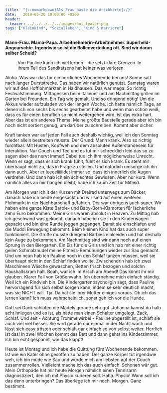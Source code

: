 ```yaml
---
title:  "{::nomarkdown}Als Frau haste die Arschkarte{:/}"
date:   2019-05-20 10:00:00 +0200
header:
  teaser: ../../../../../images/hut_teaser.png
tags: ["Kleinkind", "Sozialleben", "Kind & Karriere"]
---
```


**Mann-Frau. Mama-Papa. Arbeitnehmerin-Arbeitnehmer. Superheld-Angearschte. Irgendwie so ist die Rollenverteilung oft. Sind wir daran selber Schuld?**

<figure>
  <img src="../../../../../images/hut.png" alt="">
  <figcaption>Von Pauline kann ich viel lernen - die setzt klare Grenzen. In ihrem Teil des Sandkatsens hat keiner was verloren.</figcaption>
</figure>

Aloha. Was war das für ein herrliches Wochenende bei uns! Sonne satt nach langer Durststrecke. Das haben wir natürlich genutzt. Samstag waren wir auf den Hofflohmärkten in Haidhausen. Das war mega. So richtig Festivalstimmung. Mittagessen beim Italiener und am Nachmittag grillen im Garten bei Freunden. Ein Tag wie gemalt. Und so dringend nötig! Um die Akkus wieder aufzuladen von der langen Woche. Ich hatte nämlich Tage, an denen ich von sechs bis sechs gearbeitet habe und wenn man schon weiß, dass es für einen beruflich so nicht weitergehen wird, ist das extra hart. Aber das ist ein anderes Thema. Meine größte Baustelle gerade aber ich bin noch nicht sortiert genug, um darüber zu schreiben. Kommt aber sicher.

Kraft tanken war auf jeden Fall auch deshalb wichtig, weil ich den Sonntag wieder allein bestreiten musste. Der Grund: Mann krank. Also so richtig furchtbar. Mit Husten, Kopfweh und dem absoluten Außerstandesein für Interaktion. Nur Couch und Tee und es tut mir schrecklich leid das so zu sagen aber das nervt immer! Dabei tue ich ihm möglicherweise Unrecht. Wenn er sagt, dass er sich krank fühlt, fühlt er sich krank. Es steht mir überhaupt nicht zu, das in Frage zu stellen. Und natürlich umsorge ich ihn dann auch. Aber er leeeeiiiiiidet immer so, dass ich innerlich die Augen verdrehe. Und dann hab ich ein schlechtes Gewissen. Aber nur kurz. Wenn nämlich alles an mir hängen bleibt, habe ich kaum Zeit für Mitleid.

Am Morgen war ich it der Kurzen mit Dreirad unterwegs zum Bäcker, danach habe ich beide eingesackt und wir sind auf einen weiteren Flohmarkt in der Nachbarschaft gefahren. Der war übrigens auch super. Wir haben eine ganze Kiste Barbie- und Baby-Born-Klamotten für lächerliche zehn Euro bekommen. Meine Girls waren absolut in Heaven. Zu Mittag hab ich geschwind was gekocht, danach habe ich sie in den Kinderwagen gepackt und bin eine Runde joggen gegangen. Damit sie einschlafen und die Muddi Bewegung bekommt. Beim kleinen Kind hat das auch super funktioniert. Die Große musste dringend Barbies einkleiden und hat deshalb kein Auge zu bekommen. Am Nachmittag sind wir dann noch auf einen Sprung in den Biergarten. Ein Eis für die Girls und ich hab mit einer richtig geilen Schmalznudel meine Fitness-Bemühungen wieder zur Sau gemacht. Und um neun hab ich Pauline noch in den Schlaf tanzen müssen, weil sie überhaupt nicht in den Schlaf finden wollte. Zwischendrin hab ich zwei Maschineen Wäsche gewaschen, Betten frisch bezogen und solchn Haushaltskram halt. Boah, war ich im Arsch am Abend! Das könnt ihr mir glauben. Klarer Fall von Größenwahn. Ich übernehme mich einfach ständig. Weil ich ein Rindvieh bin. Die Kindergartenpsycholigin sagt, dass Pauline hervorragend für sich selbst sorgen kann, indem se sehr deutlich macht, was sie NICHT will. Tja. Da hat sie ihrer Mutter einiges voraus. Ob ich das lernen kann? Ich muss wahrscheinlich, sonst geh ich vor die Hunde.

Gott sei Dank schlafen die Mädels gerade sehr gut. Johanna kannst du halb acht hnlegen und es ist, als hätte man einen Schalter umgelegt. Zack, Schlaf. Und seit - Achtung Trommelwirbel - Pauline abgestillt ist, schläft sie auch viel viel besser. Sie wird gerade nur einmal in der Nacht wach und lässt sich easy trösten oder schläft gar einfach so von selbst weiter. Herrlich ist das! In zwei Wochen kommt das Bett und dann gehts ins Kinderzimmer. Ich bin echt gespannt, wie das klappt!

Heute ist Montag und ich habe die Quittung fürs Wochenende bekommen. Ist wie ein Kater ohne gesoffen zu haben. Der ganze Körper tut irgendwie weh, ich bin müde wie Sau und würde mich am liebsten auf der Couch zusammenrollen. Vielleicht mache ich das auch einfach. Schonen wär gut. Mein Orthopäde hat mir heute Morgen nämlich einen Tennisarm diagnostiziert, den ich mit Physio kurieren soll. Haha. Physio! Wann soll ich das denn unterbringen? Das überlege ich mir noch. Morgen. Ganz bestimmt.







 















 












   






































